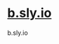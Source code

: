<title>b.sly.io</title>
<h1><a href="http://b.sly.io/">b.sly.io</a></h1>
<head>
<style>
img {
  border-radius: 50%;
}
</style>
<style>
body {
  background-image: url('b.sly.io.gif');
  background-repeat: no-repeat;
  background-attachment: fixed; 
  background-size: 100% 100%;
}
</style>
</head>

b.sly.io
